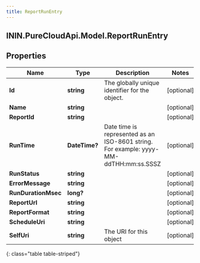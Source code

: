 ```yaml
---
title: ReportRunEntry
---
```

## ININ.PureCloudApi.Model.ReportRunEntry

## Properties

|Name | Type | Description | Notes|
|------------ | ------------- | ------------- | -------------|
| **Id** | **string** | The globally unique identifier for the object. | [optional] |
| **Name** | **string** |  | [optional] |
| **ReportId** | **string** |  | [optional] |
| **RunTime** | **DateTime?** | Date time is represented as an ISO-8601 string. For example: yyyy-MM-ddTHH:mm:ss.SSSZ | [optional] |
| **RunStatus** | **string** |  | [optional] |
| **ErrorMessage** | **string** |  | [optional] |
| **RunDurationMsec** | **long?** |  | [optional] |
| **ReportUrl** | **string** |  | [optional] |
| **ReportFormat** | **string** |  | [optional] |
| **ScheduleUri** | **string** |  | [optional] |
| **SelfUri** | **string** | The URI for this object | [optional] |
{: class="table table-striped"}


